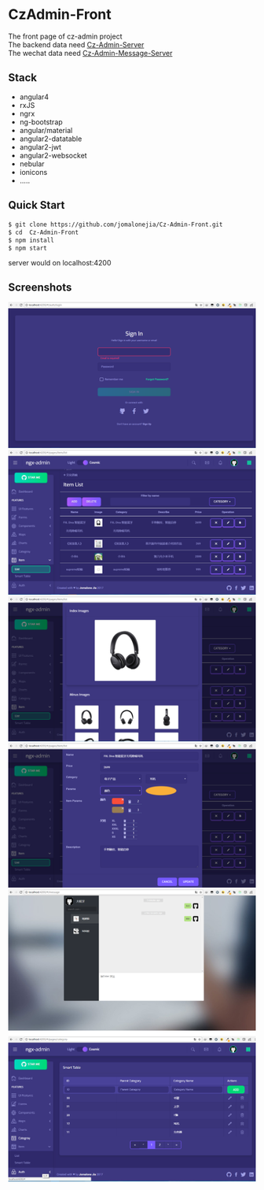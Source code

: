 # CzAdmin-Front

The front page of cz-admin project<br />
The backend data need [Cz-Admin-Server](https://github.com/jomalonejia/Cz-Admin-Server)<br />
The wechat data need [Cz-Admin-Message-Server](https://github.com/jomalonejia/Cz-Admin-Message-Server)

Stack
-----

- angular4
- rxJS
- ngrx
- ng-bootstrap
- angular/material
- angular2-datatable
- angular2-jwt   
- angular2-websocket
- nebular
- ionicons
- .....


Quick Start
-----------

```shell
$ git clone https://github.com/jomalonejia/Cz-Admin-Front.git
$ cd  Cz-Admin-Front
$ npm install
$ npm start
```

server would on localhost:4200

Screenshots
-------------

![image](https://github.com/jomalonejia/Cz-Admin-Front/blob/master/screenshots/login.png)<br />
![image](https://github.com/jomalonejia/Cz-Admin-Front/blob/master/screenshots/item.png)<br />
![image](https://github.com/jomalonejia/Cz-Admin-Front/blob/master/screenshots/item_1.png)<br />
![image](https://github.com/jomalonejia/Cz-Admin-Front/blob/master/screenshots/item_2.png)<br />
![image](https://github.com/jomalonejia/Cz-Admin-Front/blob/master/screenshots/message.png)<br />
![image](https://github.com/jomalonejia/Cz-Admin-Front/blob/master/screenshots/category.png)<br />



